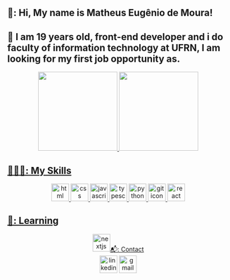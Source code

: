 ## 👋: Hi, My name is Matheus Eugênio de Moura!

## 📝 I am 19 years old, front-end developer and i do faculty of information technology at UFRN, I am looking for my first job opportunity as.

<div>
 <div align='center'>
  <a href="https://github.com/WalterLimaViana">
  <img height="180em" src="https://github-readme-stats.vercel.app/api?username=M4TY21&show_icons=true&theme=github_dark&include_all_commits=true&count_private=true"/>
  <img height="180em" src="https://github-readme-stats.vercel.app/api/top-langs/?username=M4TY21&layout=compact&langs_count=7&theme=dark"/>
</div>

## 👨🏾‍💻: My Skills

<div align='center'>
 <img src="https://cdn.jsdelivr.net/gh/devicons/devicon/icons/html5/html5-original.svg" width="40" height="40" alt="html icon"/>
 <img src="https://cdn.jsdelivr.net/gh/devicons/devicon/icons/css3/css3-original.svg" width="40" height="40" alt="css icon"/>
 <img src="https://cdn.jsdelivr.net/gh/devicons/devicon/icons/javascript/javascript-original.svg" width="40" height="40" alt="javascript icon"/>
 <img src="https://cdn.jsdelivr.net/gh/devicons/devicon/icons/typescript/typescript-original.svg" width="40" height="40" alt="typescript icon" />
 <img src="https://cdn.jsdelivr.net/gh/devicons/devicon/icons/python/python-original.svg" width="40" height="40" alt="python icon"/>
 <img src="https://cdn.jsdelivr.net/gh/devicons/devicon/icons/git/git-original.svg" width="40" height="40" alt="git icon"/>
 <img src="https://cdn.jsdelivr.net/gh/devicons/devicon/icons/react/react-original.svg" width="40" height="40" alt="react icon"/>

</div>

## 🔨: Learning

<div align='center'>
 <img src="https://cdn.jsdelivr.net/gh/devicons/devicon/icons/nextjs/nextjs-original.svg" width="40" height="40" alt="nextjs icon/>
</div>

## 📬: Contact

<div align='center'>
  <a href="https://www.linkedin.com/in/matheus-moura-1921771b9/" target="_blank"><img src="https://cdn.jsdelivr.net/gh/devicons/devicon/icons/linkedin/linkedin-original.svg" target="_blank"width="40" height="40" alt="linkedin icon"></a>
  <a href = "mailto:matheuseugenio212@gmail.com"><img src="https://edent.github.io/SuperTinyIcons/images/svg/gmail.svg" target="_blank"width="40" height="40" alt="gmail icon"></a>
</div>
